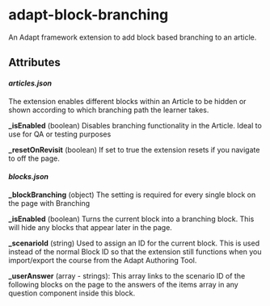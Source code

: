 # adapt-block-branching

An Adapt framework extension to add block based branching to an article.

## Attributes

#### *articles.json*

The extension enables different blocks within an Article to be hidden or shown according to which branching path the
learner takes.

**_isEnabled** (boolean) Disables branching functionality in the Article. Ideal to use for QA or testing purposes

**_resetOnRevisit** (boolean) If set to true the extension resets if you navigate to off the page.

#### *blocks.json*

**_blockBranching** (object) The setting is required for every single block on the page with Branching

**_isEnabled** (boolean) Turns the current block into a branching block. This will hide any blocks that appear later in
the page.

**_scenarioId** (string) Used to assign an ID for the current block. This is used instead of the normal Block ID so that
the extension still functions when you import/export the course from the Adapt Authoring Tool.

**\_userAnswer** (array - strings): This array links to the scenario ID of the following blocks on the page to the
answers of the items array in any question component inside this block.
